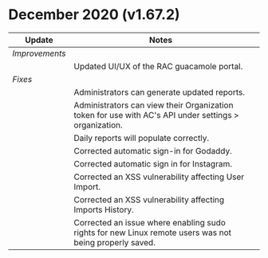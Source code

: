 [title]: # (December 2020)
[tags]: # (thycotic access control)
[priority]: # (999)

# December 2020 (v1.67.2)

| Update| Notes||
|---|---|------|
|*Improvements*||
||Updated UI/UX of the RAC guacamole portal.|
|*Fixes*||
||Administrators can generate updated reports.|
||Administrators can view their Organization token for use with AC's API under settings > organization.|
||Daily reports will populate correctly.|
|| Corrected automatic sign-in for Godaddy. |
||Corrected automatic sign in for Instagram.|
||Corrected an XSS vulnerability affecting User Import.|
||Corrected an XSS vulnerability affecting Imports History.|
||Corrected an issue where enabling sudo rights for new Linux remote users was not being properly saved.|
